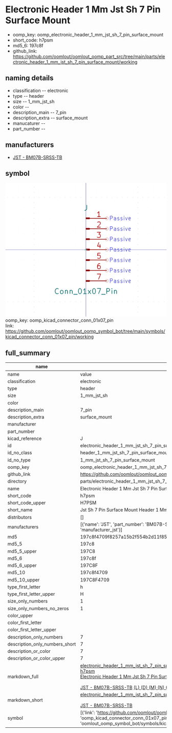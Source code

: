 # Electronic Header 1 Mm Jst Sh 7 Pin Surface Mount

  
* oomp_key: oomp_electronic_header_1_mm_jst_sh_7_pin_surface_mount 
* short_code: h7psm
* md5_6: 197c8f  
* github_link: https://github.com/oomlout/oomlout_oomp_part_src/tree/main/parts/electronic_header_1_mm_jst_sh_7_pin_surface_mount/working  
## naming details
* classification -- electronic
* type -- header
* size -- 1_mm_jst_sh
* color -- 
* description_main -- 7_pin
* description_extra -- surface_mount
* manucaturer -- 
* part_number -- 


## manufacturers
* [JST - BM07B-SRSS-TB](https://www.jst-mfg.com/product/index.php?series=231)  

## symbol

![](symbol/0/working/working_600.png)  
oomp_key: oomp_kicad_connector_conn_01x07_pin  
link: https://github.com/oomlout/oomlout_oomp_symbol_bot/tree/main/symbols/kicad_connector_conn_01x07_pin/working  


## full_summary
| name | value | 
| --- | --- | 
| name | value | 
| classification | electronic | 
| type | header | 
| size | 1_mm_jst_sh | 
| color |  | 
| description_main | 7_pin | 
| description_extra | surface_mount | 
| manufacturer |  | 
| part_number |  | 
| kicad_reference | J | 
| id | electronic_header_1_mm_jst_sh_7_pin_surface_mount | 
| id_no_class | header_1_mm_jst_sh_7_pin_surface_mount | 
| id_no_type | 1_mm_jst_sh_7_pin_surface_mount | 
| oomp_key | oomp_electronic_header_1_mm_jst_sh_7_pin_surface_mount | 
| github_link | https://github.com/oomlout/oomlout_oomp_part_src/tree/main/parts/electronic_header_1_mm_jst_sh_7_pin_surface_mount/working | 
| directory | parts/electronic_header_1_mm_jst_sh_7_pin_surface_mount | 
| name | Electronic Header 1 Mm Jst Sh 7 Pin Surface Mount | 
| short_code | h7psm | 
| short_code_upper | H7PSM | 
| short_name | Jst Sh 7 Pin Surface Mount Header 1 Mm Pitch | 
| distributors | [] | 
| manufacturers | [{'name': 'JST', 'part_number': 'BM07B-SRSS-TB', 'link': 'https://www.jst-mfg.com/product/index.php?series=231', 'id': 'manufacturer_jst'}] | 
| md5 | 197c8f4709f8257a15b2f554b2d11f85 | 
| md5_5 | 197c8 | 
| md5_5_upper | 197C8 | 
| md5_6 | 197c8f | 
| md5_6_upper | 197C8F | 
| md5_10 | 197c8f4709 | 
| md5_10_upper | 197C8F4709 | 
| type_first_letter | h | 
| type_first_letter_upper | H | 
| size_only_numbers | 1 | 
| size_only_numbers_no_zeros | 1 | 
| color_upper |  | 
| color_first_letter |  | 
| color_first_letter_upper |  | 
| description_only_numbers | 7 | 
| description_only_numbers_short | 7 | 
| description_or_color | 7 | 
| description_or_color_upper | 7 | 
| markdown_full | [electronic_header_1_mm_jst_sh_7_pin_surface_mount](https://github.com/oomlout/oomlout_oomp_part_src/tree/main/parts/electronic_header_1_mm_jst_sh_7_pin_surface_mount/working)<br>[h7psm](https://github.com/oomlout/oomlout_oomp_part_src/tree/main/parts/electronic_header_1_mm_jst_sh_7_pin_surface_mount/working)<br>[Electronic Header 1 Mm Jst Sh 7 Pin Surface Mount](https://github.com/oomlout/oomlout_oomp_part_src/tree/main/parts/electronic_header_1_mm_jst_sh_7_pin_surface_mount/working)<br><br>[JST - BM07B-SRSS-TB](https://www.jst-mfg.com/product/index.php?series=231) [(L)  ](https://www.lcsc.com/search?q=BM07B-SRSS-TB)[(D)  ](https://www.digikey.com/en/products?keywords=BM07B-SRSS-TB)[(M)  ](https://www.mouser.com/Search/Refine?Keyword=BM07B-SRSS-TB)[(N)  ](https://www.newark.com/search?st=BM07B-SRSS-TB)[(SZ)  ](https://so.szlcsc.com/global.html?k=BM07B-SRSS-TB)<br> | 
| markdown_short | [electronic_header_1_mm_jst_sh_7_pin_surface_mount](https://github.com/oomlout/oomlout_oomp_part_src/tree/main/parts/electronic_header_1_mm_jst_sh_7_pin_surface_mount/working)<br><br>[JST - BM07B-SRSS-TB](https://www.jst-mfg.com/product/index.php?series=231) | 
| symbol | [{'link': 'https://github.com/oomlout/oomlout_oomp_symbol_bot/tree/main/symbols/kicad_connector_conn_01x07_pin', 'oomp_key': 'oomp_kicad_connector_conn_01x07_pin', 'directory': 'oomlout_oomp_symbol_bot/symbols/kicad_connector_conn_01x07_pin//working/working.kicad_sym'}] | 
